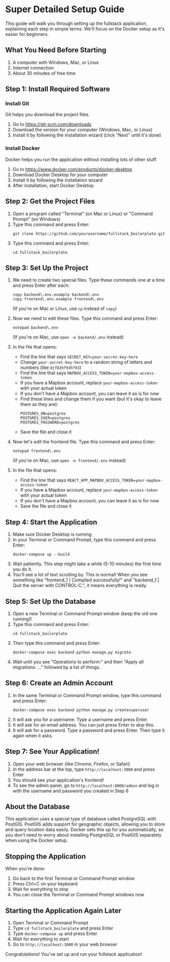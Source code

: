 # Super Detailed Setup Guide

This guide will walk you through setting up the fullstack application, explaining each step in simple terms. We'll focus on the Docker setup as it's easier for beginners.

## What You Need Before Starting

1. A computer with Windows, Mac, or Linux
2. Internet connection
3. About 30 minutes of free time

## Step 1: Install Required Software

### Install Git

Git helps you download the project files.

1. Go to https://git-scm.com/downloads
2. Download the version for your computer (Windows, Mac, or Linux)
3. Install it by following the installation wizard (click "Next" until it's done)

### Install Docker

Docker helps you run the application without installing lots of other stuff.

1. Go to https://www.docker.com/products/docker-desktop
2. Download Docker Desktop for your computer
3. Install it by following the installation wizard
4. After installation, start Docker Desktop

## Step 2: Get the Project Files

1. Open a program called "Terminal" (on Mac or Linux) or "Command Prompt" (on Windows)
2. Type this command and press Enter:
   ```
   git clone https://github.com/yourusername/fullstack_boilerplate.git
   ```
3. Type this command and press Enter:
   ```
   cd fullstack_boilerplate
   ```

## Step 3: Set Up the Project

1. We need to create two special files. Type these commands one at a time and press Enter after each:
   ```
   copy backend\.env.example backend\.env
   copy frontend\.env.example frontend\.env
   ```
   (If you're on Mac or Linux, use `cp` instead of `copy`)

2. Now we need to edit these files. Type this command and press Enter:
   ```
   notepad backend\.env
   ```
   (If you're on Mac, use `open -e backend/.env` instead)

3. In the file that opens:
   - Find the line that says `SECRET_KEY=your-secret-key-here`
   - Change `your-secret-key-here` to a random string of letters and numbers (like `djf83hf93hf93`)
   - Find the line that says `MAPBOX_ACCESS_TOKEN=your-mapbox-access-token`
   - If you have a Mapbox account, replace `your-mapbox-access-token` with your actual token
   - If you don't have a Mapbox account, you can leave it as is for now
   - Find these lines and change them if you want (but it's okay to leave them as they are):
     ```
     POSTGRES_DB=postgres
     POSTGRES_USER=postgres
     POSTGRES_PASSWORD=postgres
     ```
   - Save the file and close it

4. Now let's edit the frontend file. Type this command and press Enter:
   ```
   notepad frontend\.env
   ```
   (If you're on Mac, use `open -e frontend/.env` instead)

5. In the file that opens:
   - Find the line that says `REACT_APP_MAPBOX_ACCESS_TOKEN=your-mapbox-access-token`
   - If you have a Mapbox account, replace `your-mapbox-access-token` with your actual token
   - If you don't have a Mapbox account, you can leave it as is for now
   - Save the file and close it

## Step 4: Start the Application

1. Make sure Docker Desktop is running
2. In your Terminal or Command Prompt, type this command and press Enter:
   ```
   docker-compose up --build
   ```
3. Wait patiently. This step might take a while (5-10 minutes) the first time you do it.
4. You'll see a lot of text scrolling by. This is normal! When you see something like "frontend_1  | Compiled successfully!" and "backend_1   | Quit the server with CONTROL-C.", it means everything is ready.

## Step 5: Set Up the Database

1. Open a new Terminal or Command Prompt window (keep the old one running!)
2. Type this command and press Enter:
   ```
   cd fullstack_boilerplate
   ```
3. Then type this command and press Enter:
   ```
   docker-compose exec backend python manage.py migrate
   ```
4. Wait until you see "Operations to perform:" and then "Apply all migrations: ..." followed by a list of things.

## Step 6: Create an Admin Account

1. In the same Terminal or Command Prompt window, type this command and press Enter:
   ```
   docker-compose exec backend python manage.py createsuperuser
   ```
2. It will ask you for a username. Type a username and press Enter.
3. It will ask for an email address. You can just press Enter to skip this.
4. It will ask for a password. Type a password and press Enter. Then type it again when it asks.

## Step 7: See Your Application!

1. Open your web browser (like Chrome, Firefox, or Safari)
2. In the address bar at the top, type `http://localhost:3000` and press Enter
3. You should see your application's frontend!
4. To see the admin panel, go to `http://localhost:8000/admin` and log in with the username and password you created in Step 6

## About the Database

This application uses a special type of database called PostgreSQL with PostGIS. PostGIS adds support for geographic objects, allowing you to store and query location data easily. Docker sets this up for you automatically, so you don't need to worry about installing PostgreSQL or PostGIS separately when using the Docker setup.

## Stopping the Application

When you're done:
1. Go back to the first Terminal or Command Prompt window
2. Press Ctrl+C on your keyboard
3. Wait for everything to stop
4. You can close the Terminal or Command Prompt windows now

## Starting the Application Again Later

1. Open Terminal or Command Prompt
2. Type `cd fullstack_boilerplate` and press Enter
3. Type `docker-compose up` and press Enter
4. Wait for everything to start
5. Go to `http://localhost:3000` in your web browser

Congratulations! You've set up and run your fullstack application!